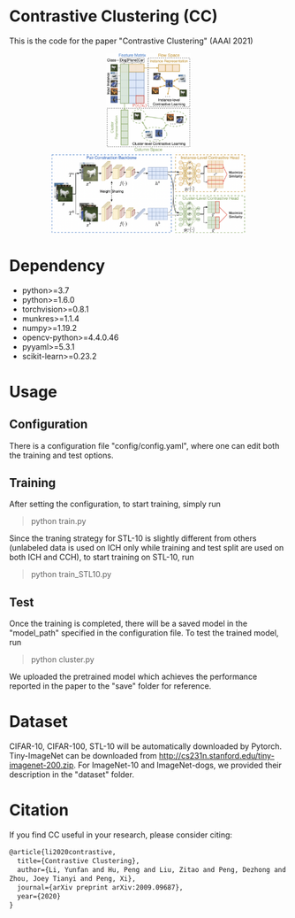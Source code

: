 # Contrastive Clustering (CC)

This is the code for the paper "Contrastive Clustering" (AAAI 2021)
<div align=center><img src="Figures/Figure1.png" width = "30%"/></div>

<div align=center><img src="Figures/Figure2.png" width = "70%"/></div>

# Dependency

- python>=3.7
- python>=1.6.0
- torchvision>=0.8.1
- munkres>=1.1.4
- numpy>=1.19.2
- opencv-python>=4.4.0.46
- pyyaml>=5.3.1
- scikit-learn>=0.23.2

# Usage

## Configuration

There is a configuration file "config/config.yaml", where one can edit both the training and test options.

## Training

After setting the configuration, to start training, simply run

> python train.py

Since the traning strategy for STL-10 is slightly different from others (unlabeled data is used on ICH only while training and test split are used on both ICH and CCH), to start training on STL-10, run

> python train_STL10.py

## Test

Once the training is completed, there will be a saved model in the "model_path" specified in the configuration file. To test the trained model, run

> python cluster.py

We uploaded the pretrained model which achieves the performance reported in the paper to the "save" folder for reference.

# Dataset

CIFAR-10, CIFAR-100, STL-10 will be automatically downloaded by Pytorch. Tiny-ImageNet can be downloaded from http://cs231n.stanford.edu/tiny-imagenet-200.zip. For ImageNet-10 and ImageNet-dogs, we provided their description in the "dataset" folder.

# Citation

If you find CC useful in your research, please consider citing:
```
@article{li2020contrastive,
  title={Contrastive Clustering},
  author={Li, Yunfan and Hu, Peng and Liu, Zitao and Peng, Dezhong and Zhou, Joey Tianyi and Peng, Xi},
  journal={arXiv preprint arXiv:2009.09687},
  year={2020}
}
```
